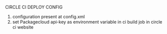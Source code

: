 CIRCLE CI DEPLOY CONFIG

1. configuration present at config.xml
2. set Packagecloud api-key as environment variable in ci build job in circle ci website